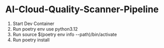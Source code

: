 # AI-Cloud-Quality-Scanner-Pipeline

1. Start Dev Container
2. Run poetry env use python3.12
3. Run source $(poetry env info --path)/bin/activate
4. Run poetry install